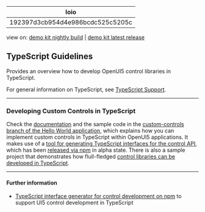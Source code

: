 <!-- loio192397d3cb954d4e986bcdc525c5205c -->

| loio |
| -----|
| 192397d3cb954d4e986bcdc525c5205c |

<div id="loio">

view on: [demo kit nightly build](https://sdk.openui5.org/nightly/#/topic/192397d3cb954d4e986bcdc525c5205c) | [demo kit latest release](https://sdk.openui5.org/topic/192397d3cb954d4e986bcdc525c5205c)</div>

## TypeScript Guidelines

Provides an overview how to develop OpenUI5 control libraries in TypeScript.

For general information on TypeScript, see [TypeScript Support](TypeScript_Support_a7ee961.md).

***

<a name="loio192397d3cb954d4e986bcdc525c5205c__section_mdl_gyq_3xb"/>

### Developing Custom Controls in TypeScript

Check the [documentation](https://github.com/SAP-samples/ui5-typescript-helloworld/blob/custom-controls/README.md) and the sample code in the [custom-controls branch of the Hello World application](https://github.com/SAP-samples/ui5-typescript-helloworld/tree/custom-controls), which explains how you can implement custom controls in TypeScript within OpenUI5 applications. It makes use of a [tool for generating TypeScript interfaces for the control API](https://github.com/SAP/ui5-typescript/tree/main/packages/ts-interface-generator), which has been [released via npm](https://www.npmjs.com/package/@ui5/ts-interface-generator) in alpha state. There is also a sample project that demonstrates how flull-fledged [control libraries can be developed in TypeScript](https://github.com/SAP-samples/ui5-typescript-control-library).

***

#### Further information

-   [TypeScript interface generator for control development on npm](https://www.npmjs.com/package/@ui5/ts-interface-generator) to support UI5 control development in TypeScript

